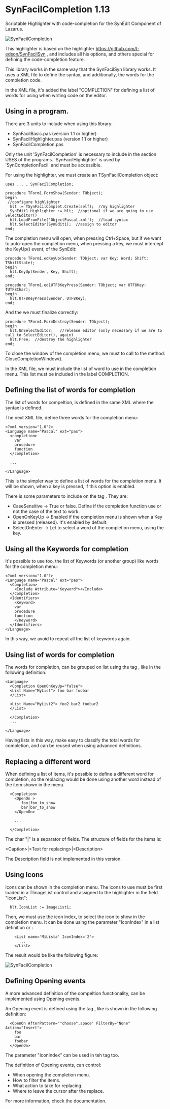 SynFacilCompletion 1.13
=======================

Scriptable Highlighter with code-completion for the SynEdit Component of Lazarus. 

![SynFacilCompletion](http://blog.pucp.edu.pe/blog/tito/wp-content/uploads/sites/610/2014/09/synfacilcomplet1.png "Título de la imagen")

This highlighter is based on the highlighter https://github.com/t-edson/SynFacilSyn , and includes all his options, and others special for defining the code-completion feature.

This library works in the same way that the SynFacilSyn library works. It uses a XML file to define the syntax, and additionally, the words for the completion code.
 
In the XML file, it's added the label "COMPLETION" for defining a list of words for using when writing code on the editor.

## Using in a program.

There are 3 units to include when using this library:

* SynFacilBasic.pas  (version 1.1 or higher)
* SynFacilHighlighter.pas  (version 1.1 or higher)
* SynFacilCompletion.pas

Only the unit 'SynFacilCompletion' is necessary to include in the section USES of the programs. 'SynFacilHighlighter' is used by 'SynCompletionFacil' and must be accessible.

For using the highlighter, we must create an TSynFacilCompletion object: 

```
uses ... , SynFacilCompletion;

procedure TForm1.FormShow(Sender: TObject);
begin
 //configure highlighter
  hlt := TSynFacilComplet.Create(self);  //my highlighter
  SynEdit1.Highlighter := hlt;  //optional if we are going to use SelectEditor()
  hlt.LoadFromFile('ObjectPascal.xml');  //load syntax
  hlt.SelectEditor(SynEdit1);  //assign to editor
end;
```

The completion menu will open, when pressing Ctrl+Space, but if we want to auto-open the completion menu, when pressing a key, we must intercept the KeyUp() event, of the SynEdit:

```
procedure TForm1.edKeyUp(Sender: TObject; var Key: Word; Shift: TShiftState);
begin
  hlt.KeyUp(Sender, Key, Shift);
end;

procedure TForm1.ed1UTF8KeyPress(Sender: TObject; var UTF8Key: TUTF8Char);
begin
  hlt.UTF8KeyPress(Sender, UTF8Key);
end;
```

And the we must finalize correctly:

```
procedure TForm1.FormDestroy(Sender: TObject);
begin
  hlt.UnSelectEditor;   //release editor (only necessary if we are to call to SelectEditor(), again)
  hlt.Free;  //destroy the highlighter
end;
```

To close the window of the completion menu, we must to call to the method:  CloseCompletionWindow().

In the XML file, we must include the list of word to use in the completion menu. This list must be included in the label COMPLETION. 

## Defining the list of words for completion

The list of words for compeltion, is defined in the same XML where the syntax is defined.

The next XML file, define three words for the completion menu:

```
<?xml version="1.0"?>
<Language name="Pascal" ext="pas">
  <completion>
    var
    procedure
    function 
  </completion>
  
  ...
  
</Language>
```
This is the simpler way to define a list of words for the completion menu. It will be shown, when a key is pressed, if this option is enabled.

There is some parameters to include on the tag <Completion>. They are:

* CaseSensitive -> True or false. Define if the completion function use or not the case of the text to work.
* OpenOnKeyUp -> Enabled if the completion menu is shown when a Key is pressed (released). It's enabled by default.
* SelectOnEnter -> Let to select a word of the completion menu, using the <enter> key.


## Using all the Keywords for completion

It's possible to use too, the list of Keywords (or another group) like words for the completion menu:

```
<?xml version="1.0"?>
<Language name="Pascal" ext="pas">
  <Completion> 
    <Include Attribute="Keyword"></Include>
  </Completion>
  <Identifiers>
    <Keyword>
    var
    procedure
    function 
    </Keyword>
  </Identifiers>
</Language>
```

In this way, we avoid to repeat all the list of keywords again.

## Using list of words for completion

The words for completion, can be grouped on list using the tag <LIST>, like in the following definition:

```
<Language>
  <Completion OpenOnKeyUp="false">
  <List Name="MyList"> foo bar foobar
  </List>

  <List Name="MyList2"> foo2 bar2 foobar2
  </List>

  </Completion>
  ...
  
</Language>
```

Having lists in this way, make easy to classify the total words for completion, and can be reused when using advanced definitions.

## Replacing a different word

When defining a list of items, it's possible to define a different word for completion, so the replacing would be done using another word instead of the item shown in the menu.

```
  <Completion>
    <OpenOn >
       foo|foo_to_show
       bar|bar_to_show
    </OpenOn>
	
    ...
	
  </Completion>
```

The char "|" is a separator of fields. The structure of fields for the items is:

\<Caption>|\<Text for replacing>|\<Description>

The Description field is not implemented in this version.

## Using Icons

Icons can be shown in the completion menu. The icons to use must be first loaded in a TImageList control and assigned to the highlighter in the field "IconList":

```
  hlt.IconList := ImageList1;
```

Then, we must use the icon index, to select the icon to show in the completion menu. It can be done using the parameter "IconIndex" in a list definition or :

```
    <List name='MiLista' IconIndex='2'>
	  ...
    </List>
```

The result would be like the following figure:

![SynFacilCompletion](http://blog.pucp.edu.pe/blog/tito/wp-content/uploads/sites/610/2015/09/completion.png "Título de la imagen")


## Defining Opening events

A more advanced definition of the compeltion functionality, can be implemented using Opening events.

An Opening event is defined using the tag <OpenOn>, like is shown in the following definition:

```
  <OpenOn AfterPattern='"choose",space' FilterBy="None" Action="Insert">
	foo
	bar
	foobar
  </OpenOn>

```
The parameter "IconIndex" can be used in teh tag <OpenOn> too.

The definition of Opening events, can control:

* When opening the completion menu.
* How to filter the items.
* What action to take for replacing.
* Where to leave the cursor after the replace.

For more information, check the documentation.

